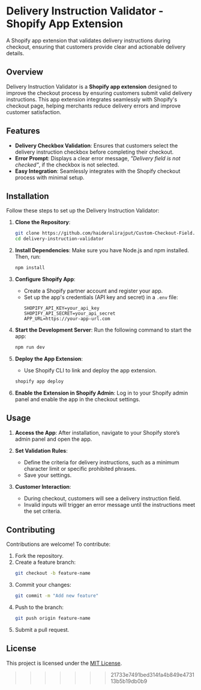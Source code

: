 # Delivery Instruction Validator - Shopify App Extension

A Shopify app extension that validates delivery instructions during checkout, ensuring that customers provide clear and actionable delivery details.

## Overview

Delivery Instruction Validator is a **Shopify app extension** designed to improve the checkout process by ensuring customers submit valid delivery instructions. This app extension integrates seamlessly with Shopify's checkout page, helping merchants reduce delivery errors and improve customer satisfaction.

## Features

- **Delivery Checkbox Validation**: Ensures that customers select the delivery instruction checkbox before completing their checkout.  
- **Error Prompt**: Displays a clear error message, *"Delivery field is not checked"*, if the checkbox is not selected.  
- **Easy Integration**: Seamlessly integrates with the Shopify checkout process with minimal setup.  

## Installation

Follow these steps to set up the Delivery Instruction Validator:

1. **Clone the Repository**:
   ```bash
   git clone https://github.com/haideralirajput/Custom-Checkout-Field.git
   cd delivery-instruction-validator
   ```

2. **Install Dependencies**:
   Make sure you have Node.js and npm installed. Then, run:
   ```bash
   npm install
   ```

3. **Configure Shopify App**:
   - Create a Shopify partner account and register your app.
   - Set up the app's credentials (API key and secret) in a `.env` file:
     ```
     SHOPIFY_API_KEY=your_api_key
     SHOPIFY_API_SECRET=your_api_secret
     APP_URL=https://your-app-url.com
     ```

4. **Start the Development Server**:
   Run the following command to start the app:
   ```bash
   npm run dev
   ```

5. **Deploy the App Extension**:
   - Use Shopify CLI to link and deploy the app extension.
   ```bash
   shopify app deploy
   ```

6. **Enable the Extension in Shopify Admin**:
   Log in to your Shopify admin panel and enable the app in the checkout settings.

## Usage

1. **Access the App**:
   After installation, navigate to your Shopify store’s admin panel and open the app.

2. **Set Validation Rules**:
   - Define the criteria for delivery instructions, such as a minimum character limit or specific prohibited phrases.
   - Save your settings.

3. **Customer Interaction**:
   - During checkout, customers will see a delivery instruction field.
   - Invalid inputs will trigger an error message until the instructions meet the set criteria.


## Contributing

Contributions are welcome! To contribute:

1. Fork the repository.
2. Create a feature branch:
   ```bash
   git checkout -b feature-name
   ```
3. Commit your changes:
   ```bash
   git commit -m "Add new feature"
   ```
4. Push to the branch:
   ```bash
   git push origin feature-name
   ```
5. Submit a pull request.

## License

This project is licensed under the [MIT License](LICENSE).
>>>>>>> 21733e7491bed314fa4b849e473113b5b19db0b9
